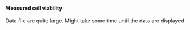 #### Measured cell viability
Data file are quite large. Might take some time until the data are displayed
